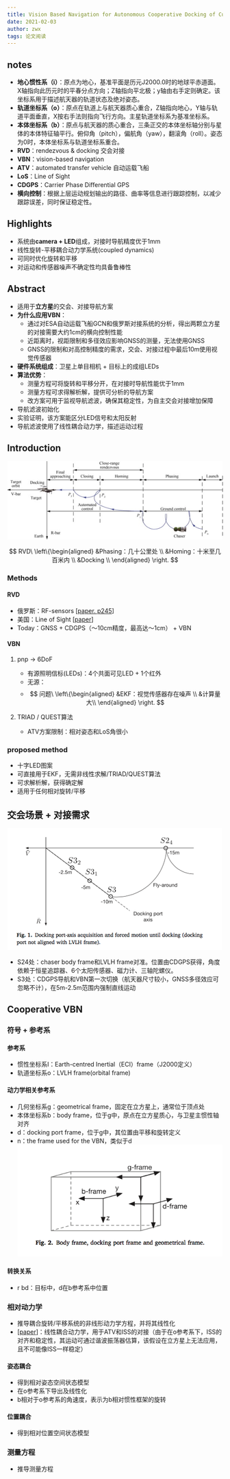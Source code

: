 ```yaml
---
title: Vision Based Navigation for Autonomous Cooperative Docking of CubeSats 
date: 2021-02-03
author: zwx
tags: 论文阅读
---
```

## notes
- **地心惯性系（i）**：原点为地心，基准平面是历元J2000.0时的地球平赤道面。X轴指向此历元时的平春分点方向；Z轴指向平北极；y轴由右手定则确定。该坐标系用于描述航天器的轨道状态及绝对姿态。
- **轨道坐标系（o）**：原点在轨道上与航天器质心重合，Z轴指向地心，Y轴与轨道平面垂直，X按右手法则指向飞行方向。主星轨道坐标系为基准坐标系。
- **本体坐标系（b）**：原点与航天器的质心重合，三条正交的本体坐标轴分别与星体的本体特征轴平行。俯仰角（pitch），偏航角（yaw），翻滚角（roll）。姿态为0时，本体坐标系与轨道坐标系重合。
- **RVD**：rendezvous & docking 交会对接
- **VBN**：vision-based navigation 
- **ATV**：automated transfer vehicle 自动运载飞船
- **LoS**：Line of Sight
- **CDGPS**：Carrier Phase Differential GPS
- **横向控制**：根据上层运动规划输出的路径、曲率等信息进行跟踪控制，以减少跟踪误差，同时保证稳定性。

## Highlights
- 系统由**camera + LED**组成，对接时导航精度优于1mm
-  线性旋转-平移耦合动力学系统(coupled dynamics)
-  可同时优化旋转和平移
-  对运动和传感器噪声不确定性均具备鲁棒性

## Abstract
- 适用于**立方星**的交会、对接导航方案
- **为什么应用VBN**：
	- 通过对ESA自动运载飞船GCN和俄罗斯对接系统的分析，得出两颗立方星的对接需要大约1cm的横向控制性能
	- 近距离时，视距限制和多径效应影响GNSS的测量，无法使用GNSS
	- GNSS的限制和对高控制精度的需求，交会、对接过程中最后10m使用视觉传感器
- **硬件系统组成**：卫星上单目相机 + 目标上的成组LEDs
- **算法优势**：
	- 测量方程可将旋转和平移分开，在对接时导航性能优于1mm
	- 测量方程可求得解析解，提供可分析的导航方案
	- 改方案可用于监视导航滤波，确保其稳定性，为自主交会对接增加保障
- 导航滤波初始化
- 实验证明，该方案能区分LED信号和太阳反射
- 导航滤波使用了线性耦合动力学，描述运动过程

## Introduction
![交会对接过程](https://raw.githubusercontent.com/huhuzwxy/huhuzwxy.github.io/master/assets/images/%E4%BA%A4%E4%BC%9A%E5%AF%B9%E6%8E%A5%E8%BF%87%E7%A8%8B.jpg)

$$
RVD\ \left\{\begin{aligned}
	&Phasing：几十公里处 \\
	&Homing：十米至几百米内 \\
	&Docking \\
\end{aligned}
\right.
$$

### Methods
#### RVD
- 俄罗斯：RF-sensors [[paper. p245](https://www.sciencedirect.com/science/refhub/S0094-5765(17)30908-6/sref1)]
- 美国：Line of Sight [[paper](https://www.sciencedirect.com/science/refhub/S0094-5765(17)30908-6/sref2)]
- Today：GNSS + CDGPS（～10cm精度，最高达～1cm） + VBN

#### VBN
1. pnp -> 6DoF
	- 有源照明信标(LEDs)：4个共面可见LED + 1个红外
	- 无源：
	- $$
问题\ \left\{\begin{aligned}
	&EKF：视觉传感器存在噪声 \\
	&计算量大\\
\end{aligned}
\right.
$$

2. TRIAD / QUEST算法
	- ATV方案限制：相对姿态和LoS角很小

### proposed method
- 十字LED图案
- 可直接用于EKF，无需非线性求解/TRIAD/QUEST算法
- 可求解析解，获得确定解
- 适用于任何相对旋转/平移

## 交会场景 + 对接需求
![交会场景](https://raw.githubusercontent.com/huhuzwxy/huhuzwxy.github.io/master/assets/images/%E4%BA%A4%E4%BC%9A%E5%9C%BA%E6%99%AF.png)

- S24处：chaser body frame和LVLH frame对准。位置由CDGPS获得，角度依赖于恒星追踪器、6个太阳传感器、磁力计、三轴陀螺仪。
- S3处：CDGPS导航和VBN第一次切换（航天器尺寸较小，GNSS多径效应可忽略不计），在5m-2.5m范围内强制直线运动

## Cooperative VBN
### 符号 + 参考系
#### 参考系
- 惯性坐标系I：Earth-centred Inertial（ECI）frame（J2000定义）
- 轨道坐标系o：LVLH frame(orbital frame)

#### 动力学相关参考系
- 几何坐标系g：geometrical frame，固定在立方星上，通常位于顶点处
- 本体坐标系b：body frame，位于g中，原点在立方星质心，与卫星主惯性轴对齐
- d：docking port frame，位于g中，其位置由平移和旋转定义
- n：the frame used for the VBN，类似于d
![参考系](https://raw.githubusercontent.com/huhuzwxy/huhuzwxy.github.io/master/assets/images/%E5%8F%82%E8%80%83%E6%A1%86%E6%9E%B6.png)

#### 转换关系
- r bd：目标中，d在b参考系中位置

### 相对动力学
- 推导耦合旋转/平移系统的非线形动力学方程，并将其线性化
- [[paper](http://refhub.elsevier.com/S0094-5765(17)30908-6/sref26)]：线性耦合动力学，用于ATV和ISS的对接（由于在o参考系下，ISS的对齐和稳定性，其运动可通过谐波振荡器估算，该假设在立方星上无法应用，且不可能像ISS一样稳定）

#### 姿态耦合
- 得到相对姿态空间状态模型
- 在o参考系下导出及线性化
- b相对于o参考系的角速度，表示为b相对惯性框架的旋转

#### 位置耦合
- 得到相对位置空间状态模型

### 测量方程
- 推导测量方程

















